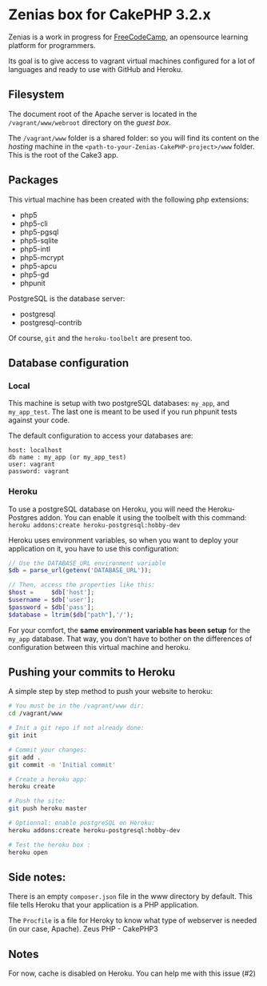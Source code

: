 # Zenias box for CakePHP 3.2.x
Zenias is a work in progress for [FreeCodeCamp](http://freecodecamp.com), an opensource learning platform for programmers.

Its goal is to give access to vagrant virtual machines configured for a lot of languages and ready to use with GitHub and Heroku.

## Filesystem
The document root of the Apache server is located in the `/vagrant/www/webroot` directory on the _guest box_.

The `/vagrant/www` folder is a shared folder: so you will find its content on the _hosting_ machine in the `<path-to-your-Zenias-CakePHP-project>/www` folder. This is the root of the Cake3 app.

## Packages
This virtual machine has been created with the following php extensions:

  - php5
  - php5-cli
  - php5-pgsql
  - php5-sqlite
  - php5-intl
  - php5-mcrypt
  - php5-apcu
  - php5-gd
  - phpunit

PostgreSQL is the database server:

  - postgresql
  - postgresql-contrib

Of course, `git` and the `heroku-toolbelt` are present too.

## Database configuration

### Local
This machine is setup with two postgreSQL databases: `my_app`, and `my_app_test`.
The last one is meant to be used if you run phpunit tests against your code.

The default configuration to access your databases are:

```
host: localhost
db name : my_app (or my_app_test)
user: vagrant
password: vagrant
```

### Heroku
To use a postgreSQL database on Heroku, you will need the Heroku-Postgres addon. You can enable it using the toolbelt with this command: `heroku addons:create heroku-postgresql:hobby-dev`

Heroku uses environment variables, so when you want to deploy your application on it, you have to use this configuration:

```php
// Use the DATABASE_URL environment variable
$db = parse_url(getenv('DATABASE_URL'));

// Then, access the properties like this:
$host =     $db['host'];
$username = $db['user'];
$password = $db['pass'];
$database = ltrim($db["path"],'/');
```

For your comfort, the **same environment variable has been setup** for the `my_app` database. That way, you don't have to bother on the differences of configuration between this virtual machine and heroku.

## Pushing your commits to Heroku
A simple step by step method to push your website to heroku:

```bash
# You must be in the /vagrant/www dir:
cd /vagrant/www

# Init a git repo if not already done:
git init

# Commit your changes:
git add .
git commit -m 'Initial commit'

# Create a heroku app:
heroku create

# Push the site:
git push heroku master

# Optionnal: enable postgreSQL on Heroku:
heroku addons:create heroku-postgresql:hobby-dev

# Test the heroku box :
heroku open
```

## Side notes:

There is an empty `composer.json` file in the www directory by default. This file tells Heroku that your application is a PHP application.

The `Procfile` is a file for Heroky to know what type of webserver is needed (in our case, Apache).
Zeus PHP - CakePHP3

## Notes
For now, cache is disabled on Heroku. You can help me with this issue (#2)